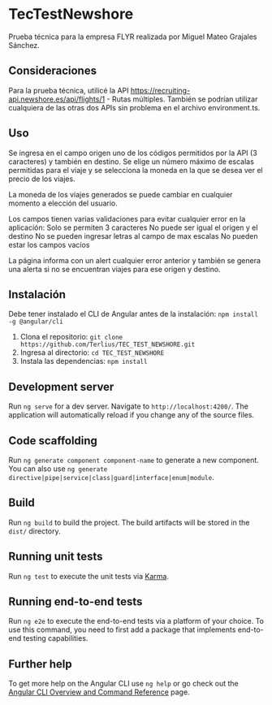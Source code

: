 # TecTestNewshore
Prueba técnica para la empresa FLYR realizada por Miguel Mateo Grajales Sánchez.

## Consideraciones
Para la prueba técnica, utilicé la API https://recruiting-api.newshore.es/api/flights/1 - Rutas múltiples. También se podrían utilizar cualquiera de las otras dos APIs sin problema en el archivo environment.ts.

## Uso
Se ingresa en el campo origen uno de los códigos permitidos por la API (3 caracteres) y también en destino. Se elige un número máximo de escalas permitidas para el viaje y se selecciona la moneda en la que se desea ver el precio de los viajes.

La moneda de los viajes generados se puede cambiar en cualquier momento a elección del usuario.

Los campos tienen varias validaciones para evitar cualquier error en la aplicación:
     Solo se permiten 3 caracteres
     No puede ser igual el origen y el destino
     No se pueden ingresar letras al campo de max escalas
     No pueden estar los campos vacíos

La página informa con un alert cualquier error anterior y también se genera una alerta si no se encuentran viajes para ese origen y destino.

## Instalación 
Debe tener instalado el CLI de Angular antes de la instalación: `npm install -g @angular/cli`
1. Clona el repositorio: `git clone https://github.com/Terlius/TEC_TEST_NEWSHORE.git`
2. Ingresa al directorio: `cd TEC_TEST_NEWSHORE`
3. Instala las dependencias: `npm install` 

## Development server

Run `ng serve` for a dev server. Navigate to `http://localhost:4200/`. The application will automatically reload if you change any of the source files.

## Code scaffolding

Run `ng generate component component-name` to generate a new component. You can also use `ng generate directive|pipe|service|class|guard|interface|enum|module`.

## Build

Run `ng build` to build the project. The build artifacts will be stored in the `dist/` directory.

## Running unit tests

Run `ng test` to execute the unit tests via [Karma](https://karma-runner.github.io).

## Running end-to-end tests

Run `ng e2e` to execute the end-to-end tests via a platform of your choice. To use this command, you need to first add a package that implements end-to-end testing capabilities.

## Further help

To get more help on the Angular CLI use `ng help` or go check out the [Angular CLI Overview and Command Reference](https://angular.io/cli) page.
